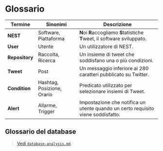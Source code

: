 # Glossario

<!-- http://markdowntable.com/ -->

| Termine        | Sinonimi                   | Descrizione                                                                      |
|----------------|----------------------------|----------------------------------------------------------------------------------|
| **NEST**       | Software, Piattaforma      | **N**oi **R**accogliamo **S**tatistiche **T**weet, il software sviluppato.       |
| **User**       | Utente                     | Un utilizzatore di NEST.                                                         |
| **Repository** | Raccolta, Ricerca          | Un insieme di tweet che soddisfano una o più condizioni.                         |
| **Tweet**      | Post                       | Un messaggio inferiore ai 280 caratteri pubblicato su Twitter.                   |
| **Condition**  | Hashtag, Posizione, Orario | Predicato utilizzato per selezionare insiemi di Tweet.                           |
| **Alert**      | Allarme, Trigger           | Impostazione che notifica un utente quando un certo requisito viene soddisfatto. |

## Glossario del database

> [Vedi `database-analysis.md`](database-analysis.md#glossario-specifico).

